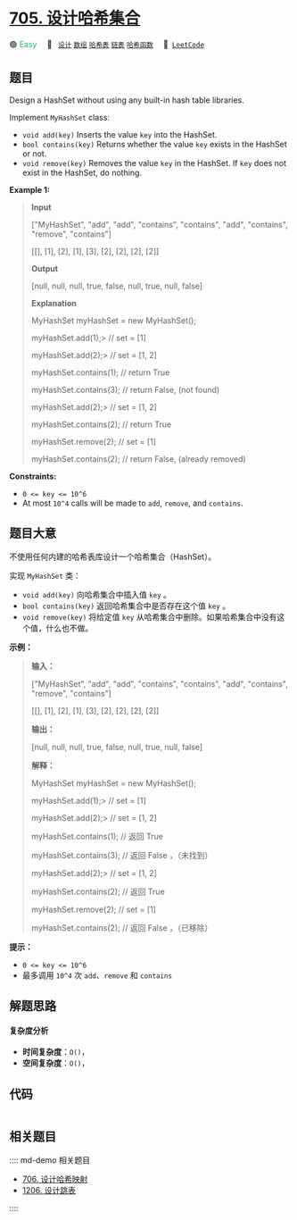 # [705. 设计哈希集合](https://leetcode.com/problems/design-hashset)

🟢 <font color=#15bd66>Easy</font>&emsp; 🔖&ensp; [`设计`](/leetcode/outline/tag/design.md) [`数组`](/leetcode/outline/tag/array.md) [`哈希表`](/leetcode/outline/tag/hash-table.md) [`链表`](/leetcode/outline/tag/linked-list.md) [`哈希函数`](/leetcode/outline/tag/hash-function.md)&emsp; 🔗&ensp;[`LeetCode`](https://leetcode.com/problems/design-hashset)


## 题目

Design a HashSet without using any built-in hash table libraries.

Implement `MyHashSet` class:

  * `void add(key)` Inserts the value `key` into the HashSet.
  * `bool contains(key)` Returns whether the value `key` exists in the HashSet or not.
  * `void remove(key)` Removes the value `key` in the HashSet. If `key` does not exist in the HashSet, do nothing.



**Example 1:**

> 
> 
> 
> 
> 
> **Input**
> 
> ["MyHashSet", "add", "add", "contains", "contains", "add", "contains", "remove", "contains"]
> 
> [[], [1], [2], [1], [3], [2], [2], [2], [2]]
> 
> **Output**
> 
> [null, null, null, true, false, null, true, null, false]
> 
> 
> 
> **Explanation**
> 
> MyHashSet myHashSet = new MyHashSet();
> 
> myHashSet.add(1);> 
>   // set = [1]
> 
> myHashSet.add(2);> 
>   // set = [1, 2]
> 
> myHashSet.contains(1); // return True
> 
> myHashSet.contains(3); // return False, (not found)
> 
> myHashSet.add(2);> 
>   // set = [1, 2]
> 
> myHashSet.contains(2); // return True
> 
> myHashSet.remove(2);   // set = [1]
> 
> myHashSet.contains(2); // return False, (already removed)



**Constraints:**

  * `0 <= key <= 10^6`
  * At most `10^4` calls will be made to `add`, `remove`, and `contains`.


## 题目大意

不使用任何内建的哈希表库设计一个哈希集合（HashSet）。

实现 `MyHashSet` 类：

  * `void add(key)` 向哈希集合中插入值 `key` 。
  * `bool contains(key)` 返回哈希集合中是否存在这个值 `key` 。
  * `void remove(key)` 将给定值 `key` 从哈希集合中删除。如果哈希集合中没有这个值，什么也不做。



**示例：**

> 
> 
> 
> 
> 
> **输入：**
> 
> ["MyHashSet", "add", "add", "contains", "contains", "add", "contains", "remove", "contains"]
> 
> [[], [1], [2], [1], [3], [2], [2], [2], [2]]
> 
> **输出：**
> 
> [null, null, null, true, false, null, true, null, false]
> 
> 
> 
> **解释：**
> 
> MyHashSet myHashSet = new MyHashSet();
> 
> myHashSet.add(1);> 
>   // set = [1]
> 
> myHashSet.add(2);> 
>   // set = [1, 2]
> 
> myHashSet.contains(1); // 返回 True
> 
> myHashSet.contains(3); // 返回 False ，（未找到）
> 
> myHashSet.add(2);> 
>   // set = [1, 2]
> 
> myHashSet.contains(2); // 返回 True
> 
> myHashSet.remove(2);   // set = [1]
> 
> myHashSet.contains(2); // 返回 False ，（已移除）



**提示：**

  * `0 <= key <= 10^6`
  * 最多调用 `10^4` 次 `add`、`remove` 和 `contains`


## 解题思路

#### 复杂度分析

- **时间复杂度**：`O()`，
- **空间复杂度**：`O()`，

## 代码

```javascript

```

## 相关题目

:::: md-demo 相关题目
- [706. 设计哈希映射](./0706.md)
- [1206. 设计跳表](https://leetcode.com/problems/design-skiplist)

::::
